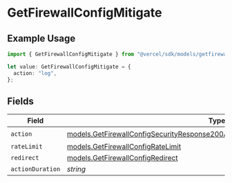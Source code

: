 # GetFirewallConfigMitigate

## Example Usage

```typescript
import { GetFirewallConfigMitigate } from "@vercel/sdk/models/getfirewallconfigop.js";

let value: GetFirewallConfigMitigate = {
  action: "log",
};
```

## Fields

| Field                                                                                                                                                                        | Type                                                                                                                                                                         | Required                                                                                                                                                                     | Description                                                                                                                                                                  |
| ---------------------------------------------------------------------------------------------------------------------------------------------------------------------------- | ---------------------------------------------------------------------------------------------------------------------------------------------------------------------------- | ---------------------------------------------------------------------------------------------------------------------------------------------------------------------------- | ---------------------------------------------------------------------------------------------------------------------------------------------------------------------------- |
| `action`                                                                                                                                                                     | [models.GetFirewallConfigSecurityResponse200ApplicationJSONResponseBodyRulesAction](../models/getfirewallconfigsecurityresponse200applicationjsonresponsebodyrulesaction.md) | :heavy_check_mark:                                                                                                                                                           | N/A                                                                                                                                                                          |
| `rateLimit`                                                                                                                                                                  | [models.GetFirewallConfigRateLimit](../models/getfirewallconfigratelimit.md)                                                                                                 | :heavy_minus_sign:                                                                                                                                                           | N/A                                                                                                                                                                          |
| `redirect`                                                                                                                                                                   | [models.GetFirewallConfigRedirect](../models/getfirewallconfigredirect.md)                                                                                                   | :heavy_minus_sign:                                                                                                                                                           | N/A                                                                                                                                                                          |
| `actionDuration`                                                                                                                                                             | *string*                                                                                                                                                                     | :heavy_minus_sign:                                                                                                                                                           | N/A                                                                                                                                                                          |